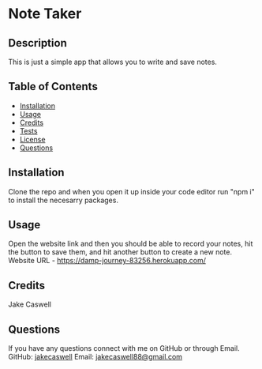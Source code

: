 # Note Taker

## Description
This is just a simple app that allows you to write and save notes.

## Table of Contents
- [Installation](#installation)
- [Usage](#usage)
- [Credits](#credits)
- [Tests](#test)
- [License](#license)
- [Questions](#question)
## Installation
Clone the repo and when you open it up inside your code editor run "npm i" to install the necesarry packages.

## Usage
Open the website link and then you should be able to record your notes, hit the button to save them, and hit another button to create a new note.
Website URL - https://damp-journey-83256.herokuapp.com/

## Credits
Jake Caswell

## Questions
If you have any questions connect with me on GitHub or through Email.
GitHub: [jakecaswell](https://github.com/jakecaswell)
Email: jakecaswell88@gmail.com
